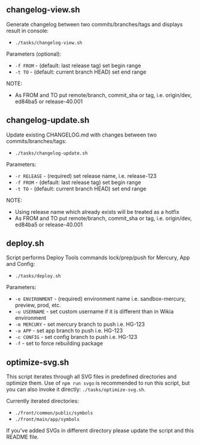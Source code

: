 ## changelog-view.sh
Generate changelog between two commits/branches/tags and displays result in console:

* `./tasks/changelog-view.sh`

Parameters (optional):
* `-f FROM` - (default: last release tag) set begin range
* `-t TO` - (default: current branch HEAD) set end range

NOTE:
* As FROM and TO put remote/branch, commit_sha or tag, i.e. origin/dev, ed84ba5 or release-40.001

## changelog-update.sh
Update existing CHANGELOG.md with changes between two commits/branches/tags:

* `./tasks/changelog-update.sh`

Parameters:
* `-r RELEASE` - (required) set release name, i.e. release-123
* `-f FROM` - (default: last release tag) set begin range
* `-t TO` - (default: current branch HEAD) set end range

NOTE:
* Using release name which already exists will be treated as a hotfix
* As FROM and TO put remote/branch, commit_sha or tag, i.e. origin/dev, ed84ba5 or release-40.001

## deploy.sh
Script performs Deploy Tools commands lock/prep/push for Mercury, App and Config:

* `./tasks/deploy.sh`

Parameters:
* `-e ENVIRONMENT` - (required) environment name i.e. sandbox-mercury, preview, prod, etc.
* `-u USERNAME` - set custom username if it is different than in Wikia environment
* `-m MERCURY` - set mercury branch to push i.e. HG-123
* `-a APP` - set app branch to push i.e. HG-123
* `-c CONFIG` - set config branch to push i.e. HG-123
* `-f` - set to force rebuilding package

## optimize-svg.sh
This script iterates through all SVG files in predefined directories and optimize them.
Use of `npm run svgo` is recommended to run this script, but you can also invoke it directly: `./tasks/optimize-svg.sh`.

Currently iterated directories:
* `./front/common/public/symbols`
* `./front/main/app/symbols`

If you've added SVGs in different directory please update the script and this README file.
